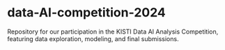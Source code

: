 # data-AI-competition-2024
Repository for our participation in the KISTI Data AI Analysis Competition, featuring data exploration, modeling, and final submissions.
